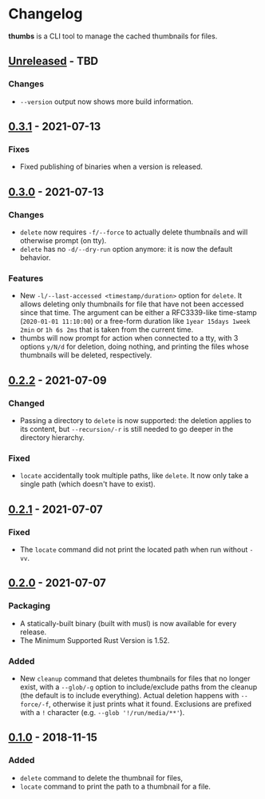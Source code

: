 # Changelog

**thumbs** is a CLI tool to manage the cached thumbnails for files.
<!-- next-header -->
## [Unreleased] - TBD

### Changes

* `--version` output now shows more build information.

## [0.3.1] - 2021-07-13

### Fixes

* Fixed publishing of binaries when a version is released.

## [0.3.0] - 2021-07-13

### Changes

* `delete` now requires `-f/--force` to actually delete thumbnails and will otherwise prompt (on tty).
* `delete` has no `-d/--dry-run` option anymore: it is now the default behavior.

### Features

* New `-l/--last-accessed <timestamp/duration>` option for `delete`. It allows deleting only thumbnails for file that have not been accessed since that time. The argument can be either a RFC3339-like time-stamp (`2020-01-01 11:10:00`) or a free-form duration like `1year 15days 1week 2min` or `1h 6s 2ms` that is taken from the current time.
* thumbs will now prompt for action when connected to a tty, with 3 options `y/N/d` for deletion, doing nothing, and printing the files whose thumbnails will be deleted, respectively.

## [0.2.2] - 2021-07-09

### Changed

* Passing a directory to `delete` is now supported: the deletion applies to its content, but `--recursion/-r` is still needed to go deeper in the directory hierarchy.

### Fixed

* `locate` accidentally took multiple paths, like `delete`. It now only take a single path (which doesn't have to exist).

## [0.2.1] - 2021-07-07

### Fixed

* The `locate` command did not print the located path when run without `-vv`.

## [0.2.0] - 2021-07-07

### Packaging

* A statically-built binary (built with musl) is now available for every release.
* The Minimum Supported Rust Version is 1.52.

### Added

* New `cleanup` command that deletes thumbnails for files that no longer exist, with a `--glob/-g` option to include/exclude paths from the cleanup (the default is to include everything). Actual deletion happens with `--force/-f`, otherwise it just prints what it found. Exclusions are prefixed with a `!` character (e.g. `--glob '!/run/media/**'`).

## [0.1.0] - 2018-11-15

### Added

* `delete` command to delete the thumbnail for files,
* `locate` command to print the path to a thumbnail for a file.

<!-- next-url -->
[Unreleased]: https://github.com/gourlaysama/thumbs/compare/v0.3.1...HEAD
[0.3.1]: https://github.com/gourlaysama/thumbs/compare/v0.3.0...v0.3.1
[0.3.0]: https://github.com/gourlaysama/thumbs/compare/v0.2.2...v0.3.0
[0.2.2]: https://github.com/gourlaysama/thumbs/compare/v0.2.1...v0.2.2
[0.2.1]: https://github.com/gourlaysama/thumbs/compare/v0.2.0...v0.2.1
[0.2.0]: https://github.com/gourlaysama/thumbs/compare/v0.1.0...v0.2.0
[0.1.0]: https://github.com/gourlaysama/thumbs/compare/01aa716...v0.1.0
